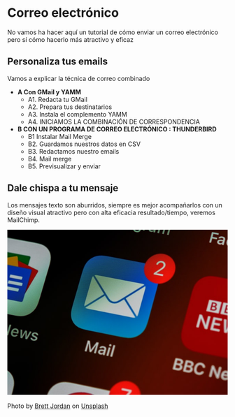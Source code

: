 # Correo electrónico

No vamos ha hacer aquí un tutorial de cómo enviar un correo electrónico pero sí cómo hacerlo más atractivo y eficaz

## Personaliza tus emails
Vamos a explicar la técnica de correo combinado
* **A Con GMail y YAMM**
  * A1. Redacta tu GMail
  * A2. Prepara tus destinatarios
  * A3. Instala el complemento YAMM
  * A4. INICIAMOS LA COMBINACIÓN DE CORRESPONDENCIA
* **B CON UN PROGRAMA DE CORREO ELECTRÓNICO : THUNDERBIRD**
  * B1 Instalar Mail Merge
  * B2. Guardamos nuestros datos en CSV
  * B3. Redactamos nuestro emails
  * B4. Mail merge
  * B5. Previsualizar y enviar

## Dale chispa a tu mensaje
Los mensajes texto son aburridos, siempre es mejor acompañarlos con un diseño visual atractivo pero con alta eficacia resultado/tiempo, veremos MailChimp.


![](/assets/email.jpg)

<span>Photo by <a href="https://unsplash.com/@brett_jordan?utm_source=unsplash&amp;utm_medium=referral&amp;utm_content=creditCopyText">Brett Jordan</a> on <a href="https://unsplash.com/s/photos/email?utm_source=unsplash&amp;utm_medium=referral&amp;utm_content=creditCopyText">Unsplash</a></span>
